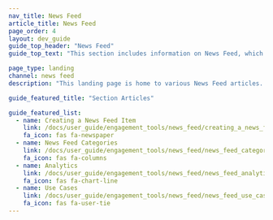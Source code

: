 ```yaml
---
nav_title: News Feed
article_title: News Feed
page_order: 4
layout: dev_guide
guide_top_header: "News Feed"
guide_top_text: "This section includes information on News Feed, which is being deprecated. Braze recommends that customers who use our News Feed tool move over to our Content Cards messaging channel—it's more flexible, customizable, and reliable. Check out our <a href='/docs/user_guide/message_building_by_channel/content_cards/migrating_from_news_feed/'>migration guide</a> to learn more."

page_type: landing
channel: news feed
description: "This landing page is home to various News Feed articles. Here you can find resources to create, categorize, and analyze your News Feed items."

guide_featured_title: "Section Articles"

guide_featured_list:
  - name: Creating a News Feed Item
    link: /docs/user_guide/engagement_tools/news_feed/creating_a_news_feed_item/
    fa_icon: fas fa-newspaper
  - name: News Feed Categories
    link: /docs/user_guide/engagement_tools/news_feed/news_feed_categories/
    fa_icon: fas fa-columns
  - name: Analytics
    link: /docs/user_guide/engagement_tools/news_feed/news_feed_analytics_and_retargeting_data/
    fa_icon: fas fa-chart-line
  - name: Use Cases
    link: /docs/user_guide/engagement_tools/news_feed/news_feed_use_cases/
    fa_icon: fas fa-user-tie
---
```

